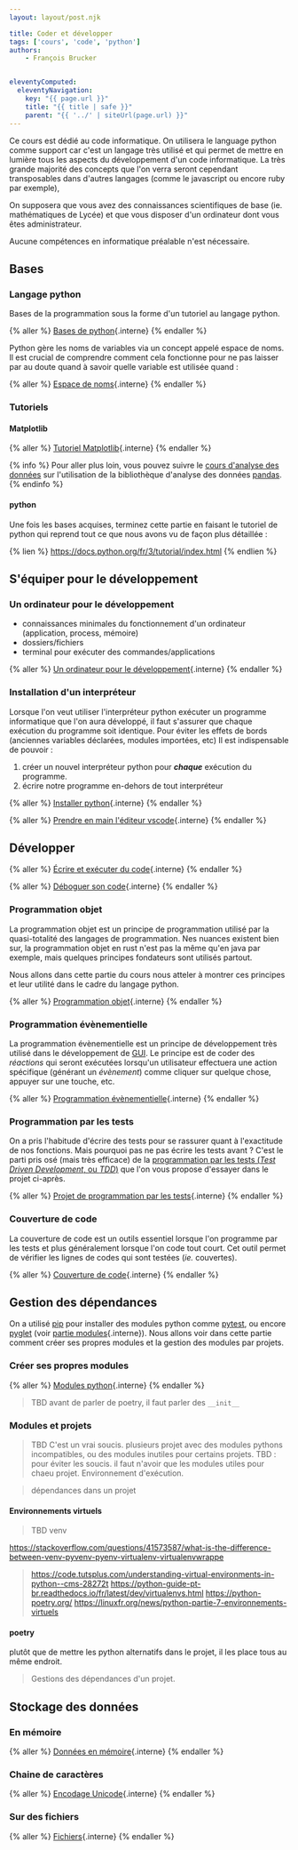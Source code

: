 ```yaml
---
layout: layout/post.njk

title: Coder et développer
tags: ['cours', 'code', 'python']
authors:
    - François Brucker


eleventyComputed:
  eleventyNavigation:
    key: "{{ page.url }}"
    title: "{{ title | safe }}"
    parent: "{{ '../' | siteUrl(page.url) }}"
---
```


<!-- début résumé -->

Ce cours est dédié au code informatique. On utilisera le language python comme support car c'est un langage très utilisé et qui permet de mettre en lumière tous les aspects du développement d'un code informatique. La très grande majorité des concepts que l'on verra seront cependant transposables dans d'autres langages (comme le javascript ou encore ruby par exemple),

On supposera que vous avez des connaissances scientifiques de base (ie. mathématiques de Lycée) et que vous disposer d'un ordinateur dont vous êtes administrateur.

Aucune compétences en informatique préalable n'est nécessaire.

<!-- fin résumé -->

## <span id="bases"></span>Bases

### Langage python

Bases de la programmation sous la forme d'un tutoriel au langage python.

{% aller %}
[Bases de python](bases-python){.interne}
{% endaller %}

Python gère les noms de variables via un concept appelé espace de noms. Il est crucial de comprendre comment cela fonctionne pour ne pas laisser par au doute quand à savoir quelle variable est utilisée quand :

{% aller %}
[Espace de noms](espace-noms){.interne}
{% endaller %}

### Tutoriels

#### Matplotlib

{% aller %}
[Tutoriel Matplotlib](/tutoriels/matplotlib){.interne}
{% endaller %}

{% info %}
Pour aller plus loin, vous pouvez suivre le [cours d'analyse des données](/cours/analyse-données#pandas) sur l'utilisation de la bibliothèque d'analyse des données [pandas](https://pandas.pydata.org/).
{% endinfo %}

#### python

Une fois les bases acquises, terminez cette partie en faisant le tutoriel de python qui reprend tout ce que nous avons vu de façon plus détaillée :

{% lien %}
<https://docs.python.org/fr/3/tutorial/index.html>
{% endlien %}

## <span id="s-équiper"></span> S'équiper pour le développement

### Un ordinateur pour le développement

- connaissances minimales du fonctionnement d'un ordinateur (application, process, mémoire)
- dossiers/fichiers
- terminal pour exécuter des commandes/applications

{% aller %}
[Un ordinateur pour le développement](ordinateur-développement){.interne}
{% endaller %}

### Installation d'un interpréteur

Lorsque l'on veut utiliser l'interpréteur python exécuter un programme informatique que l'on aura développé, il faut s'assurer que chaque exécution du programme soit identique.
Pour éviter les effets de bords (anciennes variables déclarées, modules importées, etc) Il est  indispensable de pouvoir :

1. créer un nouvel interpréteur python pour ***chaque*** exécution du programme.
2. écrire notre programme en-dehors de tout interpréteur

{% aller %}
[Installer python](installer-python){.interne}
{% endaller %}

{% aller %}
[Prendre en main l'éditeur vscode](éditeur-vscode/prise-en-main/){.interne}
{% endaller %}

## <span id="développer"></span>Développer

{% aller %}
[Écrire et exécuter du code](développement){.interne}
{% endaller %}

{% aller %}
[Déboguer son code](debugger){.interne}
{% endaller %}

### Programmation objet

La programmation objet est un principe de programmation utilisé par la quasi-totalité des langages de programmation. Nes nuances existent bien sur, la programmation objet en rust n'est pas la même qu'en java par exemple, mais quelques principes fondateurs sont utilisés partout.

Nous allons dans cette partie du cours nous atteler à montrer ces principes et leur utilité dans le cadre du langage python.

{% aller %}
[Programmation objet](programmation-objet){.interne}
{% endaller %}

### Programmation évènementielle

La programmation évènementielle est un principe de développement très utilisé dans le développement de [GUI](https://fr.wikipedia.org/wiki/Interface_graphique). Le principe est de coder des *réactions* qui seront exécutées lorsqu'un utilisateur effectuera une action spécifique (générant un *évènement*) comme cliquer sur quelque chose, appuyer sur une touche, etc.

{% aller %}
[Programmation évènementielle](programmation-évènementielle){.interne}
{% endaller %}

### Programmation par les tests

On a pris l'habitude d'écrire des tests pour se rassurer quant à l'exactitude de nos fonctions. Mais pourquoi pas ne pas écrire les tests avant ? C'est le parti pris osé (mais très efficace) de la [programmation par les tests (*Test Driven Development*, ou *TDD*)](https://fr.wikipedia.org/wiki/Test_driven_development) que l'on vous propose d'essayer dans le projet ci-après.

{% aller %}
[Projet de programmation par les tests](projet-TDD){.interne}
{% endaller %}

### Couverture de code

La couverture de code est un outils essentiel lorsque l'on programme par les tests et plus généralement lorsque l'on code tout court. Cet outil permet de vérifier les lignes de codes qui sont testées (*ie.* couvertes).

{% aller %}
[Couverture de code](couverture-de-code){.interne}
{% endaller %}

## Gestion des dépendances

On a utilisé [pip](https://fr.wikipedia.org/wiki/Pip_(gestionnaire_de_paquets)) pour installer des modules python comme [pytest](https://docs.pytest.org/), ou encore [pyglet](https://pyglet.readthedocs.io/en/latest/) (voir [partie modules](installer-python/#modules){.interne}). Nous allons voir dans cette partie comment créer ses propres modules et la gestion des modules par projets.

### Créer ses propres modules

{% aller %}
[Modules python](modules-python){.interne}
{% endaller %}

> TBD avant de parler de poetry, il faut parler des `__init__`

### Modules et projets

> TBD C'est un vrai soucis. plusieurs projet avec des modules pythons incompatibles, ou des modules inutiles pour certains projets. 
> TBD : pour éviter les soucis. il faut n'avoir que les modules utiles pour chaeu projet.
Environnement d'exécution.

> dépendances dans un projet

#### Environnements virtuels

> TBD venv

<https://stackoverflow.com/questions/41573587/what-is-the-difference-between-venv-pyvenv-pyenv-virtualenv-virtualenvwrappe>
> <https://code.tutsplus.com/understanding-virtual-environments-in-python--cms-28272t>
<https://python-guide-pt-br.readthedocs.io/fr/latest/dev/virtualenvs.html>
<https://python-poetry.org/>
<https://linuxfr.org/news/python-partie-7-environnements-virtuels>

#### poetry

plutôt que de mettre les python alternatifs dans le projet, il les place tous au même endroit.

> Gestions des dépendances d'un projet.

## Stockage des données

### En mémoire

{% aller %}
[Données en mémoire](données-mémoire){.interne}
{% endaller %}

### Chaine de caractères

{% aller %}
[Encodage Unicode](encodage-unicode){.interne}
{% endaller %}

### Sur des fichiers

{% aller %}
[Fichiers](fichiers){.interne}
{% endaller %}


